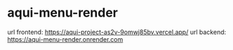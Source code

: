 # aqui-menu-render
url frontend: https://aqui-project-as2v-9omwj85bv.vercel.app/
url backend: https://aqui-menu-render.onrender.com
